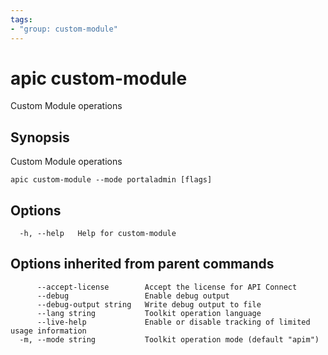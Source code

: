 ```yaml
---
tags:
- "group: custom-module"
---
```

# apic custom-module

Custom Module operations

## Synopsis

Custom Module operations

```
apic custom-module --mode portaladmin [flags]
```


## Options

```
  -h, --help   Help for custom-module
```

## Options inherited from parent commands

```
      --accept-license        Accept the license for API Connect
      --debug                 Enable debug output
      --debug-output string   Write debug output to file
      --lang string           Toolkit operation language
      --live-help             Enable or disable tracking of limited usage information
  -m, --mode string           Toolkit operation mode (default "apim")
```
